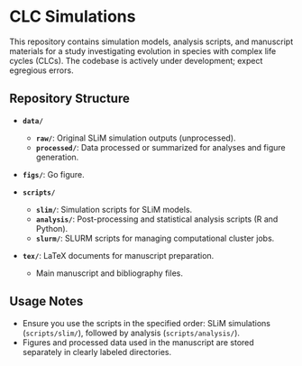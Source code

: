 # CLC Simulations

This repository contains simulation models, analysis scripts, and manuscript materials for a study investigating evolution in species with complex life cycles (CLCs). The codebase is actively under development; expect egregious errors.

## Repository Structure

- **`data/`**
  - **`raw/`**: Original SLiM simulation outputs (unprocessed).
  - **`processed/`**: Data processed or summarized for analyses and figure generation.

- **`figs/`**: Go figure.

- **`scripts/`**
  - **`slim/`**: Simulation scripts for SLiM models.
  - **`analysis/`**: Post-processing and statistical analysis scripts (R and Python).
  - **`slurm/`**: SLURM scripts for managing computational cluster jobs.

- **`tex/`**: LaTeX documents for manuscript preparation.
  - Main manuscript and bibliography files.

## Usage Notes

- Ensure you use the scripts in the specified order: SLiM simulations (`scripts/slim/`), followed by analysis (`scripts/analysis/`).
- Figures and processed data used in the manuscript are stored separately in clearly labeled directories.
